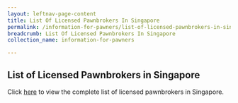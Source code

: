 ```yaml
---
layout: leftnav-page-content
title: List Of Licensed Pawnbrokers In Singapore
permalink: /information-for-pawners/list-of-licensed-pawnbrokers-in-singapore/
breadcrumb: List Of Licensed Pawnbrokers In Singapore
collection_name: information-for-pawners

---
```


List of Licensed Pawnbrokers in Singapore
---
Click [here](https://www.mlaw.gov.sg/content/dam/minlaw/rop/Pawnbrokers/List%20of%20PBs%20as%20at%201%20Aug%202017.pdf) to view the complete list of licensed pawnbrokers in Singapore.
